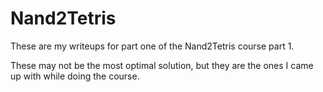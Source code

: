 # Nand2Tetris
These are my writeups for part one of the Nand2Tetris course part 1.

These may not be the most optimal solution, but they are the ones I came up with while doing the course.
